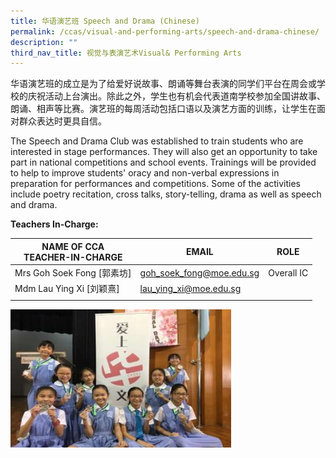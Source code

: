 ```yaml
---
title: 华语演艺班 Speech and Drama (Chinese)
permalink: /ccas/visual-and-performing-arts/speech-and-drama-chinese/
description: ""
third_nav_title: 视觉与表演艺术Visual& Performing Arts
---
```

华语演艺班的成立是为了给爱好说故事、朗诵等舞台表演的同学们平台在周会或学校的庆祝活动上台演出。除此之外，学生也有机会代表道南学校参加全国讲故事、朗诵、相声等比赛。演艺班的每周活动包括口语以及演艺方面的训练，让学生在面对群众表达时更具自信。

The Speech and Drama Club was established to train students who are interested in stage performances. They will also get an opportunity to take part in national competitions and school events. Trainings will be provided to help to improve students' oracy and non-verbal expressions in preparation for performances and competitions. Some of the activities include poetry recitation, cross talks, story-telling, drama as well as speech and drama.

**Teachers In-Charge:**

| NAME OF CCA<br>TEACHER-IN-CHARGE | EMAIL | ROLE |
|---|---|---|
| Mrs Goh Soek Fong [郭素坊] | goh_soek_fong@moe.edu.sg | Overall IC |
| Mdm Lau Ying Xi [刘颖熹] | lau_ying_xi@moe.edu.sg |  |
| | | |

<img src="/images/2020%20Chinese%20Drama%20Club.png" 
     style="width:70%">